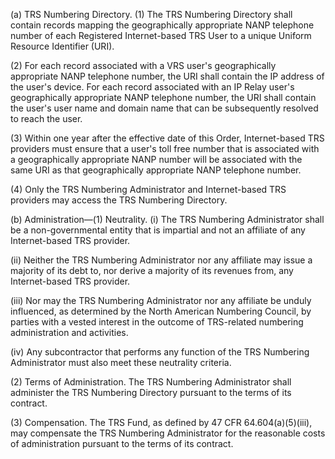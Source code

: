 (a) TRS Numbering Directory. (1) The TRS Numbering Directory shall contain records mapping the geographically appropriate NANP telephone number of each Registered Internet-based TRS User to a unique Uniform Resource Identifier (URI).

(2) For each record associated with a VRS user's geographically appropriate NANP telephone number, the URI shall contain the IP address of the user's device. For each record associated with an IP Relay user's geographically appropriate NANP telephone number, the URI shall contain the user's user name and domain name that can be subsequently resolved to reach the user.

(3) Within one year after the effective date of this Order, Internet-based TRS providers must ensure that a user's toll free number that is associated with a geographically appropriate NANP number will be associated with the same URI as that geographically appropriate NANP telephone number.

(4) Only the TRS Numbering Administrator and Internet-based TRS providers may access the TRS Numbering Directory.

(b) Administration—(1) Neutrality. (i) The TRS Numbering Administrator shall be a non-governmental entity that is impartial and not an affiliate of any Internet-based TRS provider.

(ii) Neither the TRS Numbering Administrator nor any affiliate may issue a majority of its debt to, nor derive a majority of its revenues from, any Internet-based TRS provider.

(iii) Nor may the TRS Numbering Administrator nor any affiliate be unduly influenced, as determined by the North American Numbering Council, by parties with a vested interest in the outcome of TRS-related numbering administration and activities.

(iv) Any subcontractor that performs any function of the TRS Numbering Administrator must also meet these neutrality criteria.

(2) Terms of Administration. The TRS Numbering Administrator shall administer the TRS Numbering Directory pursuant to the terms of its contract.

(3) Compensation. The TRS Fund, as defined by 47 CFR 64.604(a)(5)(iii), may compensate the TRS Numbering Administrator for the reasonable costs of administration pursuant to the terms of its contract.

